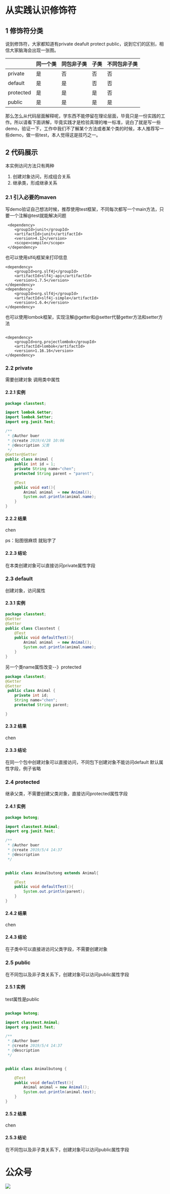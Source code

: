 # 从实践认识修饰符

## 1 修饰符分类
 
说到修饰符，大家都知道有private deafult protect public，说到它们的区别，相信大家脑海会出现一张图。


&nbsp;|同一个类|同包非子类|子类|不同包非子类
-|-|-|-|-
private|是|否|否|否
default|是|是|否|否    
protected|是|是|是|否
public|是|是|是|是

那么怎么从代码层面解释呢，学东西不能停留在理论层面，毕竟只是一份实践的工作。所以请看下面讲解，毕竟实践才是检验真理的唯一标准，说白了就是写一些demo，验证一下，工作中我们不了解某个方法或者某个类的时候，本人推荐写一些demo，做一些test，本人觉得这是技巧之一。
## 2 代码展示

本实例访问方法只有两种
1. 创建对象访问，形成组合关系
2. 继承类，形成继承关系

### 2.1 引入必要的maven
写demo验证自己想法时候，推荐使用test框架，不同每次都写一个main方法，只要一个注解@test就能解决问题
```pom
 <dependency>
    <groupId>junit</groupId>
    <artifactId>junit</artifactId>
    <version>4.12</version>
    <scope>compile</scope>
 </dependency>
```
也可以使用slf4j框架来打印信息
```pom
<dependency>
    <groupId>org.slf4j</groupId>
    <artifactId>slf4j-api</artifactId>
    <version>1.7.5</version>
</dependency>
<dependency>
    <groupId>org.slf4j</groupId>
    <artifactId>slf4j-simple</artifactId>
    <version>1.6.4</version>
</dependency>
```

也可以使用lombok框架，实现注解@getter和@setter代替getter方法和setter方法
```pom

<dependency>
    <groupId>org.projectlombok</groupId>
    <artifactId>lombok</artifactId>
    <version>1.16.16</version>
</dependency>
```
 
### 2.2 private
需要创建对象 调用类中属性
#### 2.2.1 实例

```java
package classtest;

import lombok.Getter;
import lombok.Setter;
import org.junit.Test;

/**
 * @Author buer
 * @create 2019/4/28 10:06
 * @description 父类
 */
@Getter@Setter
public class Animal {
    public int id = 1;
    private String name="chen";
    protected String parent = "parent";

    @Test
    public void eat(){
        Animal animal  = new Animal();
        System.out.println(animal.name);
    }
}

```
#### 2.2.2 结果
chen

ps：贴图很麻烦 就贴字了 
#### 2.2.3 结论
在本类创建对象可以直接访问private属性字段

### 2.3 default
创建对象，访问属性
#### 2.3.1 实例

```java
package classtest;
@Getter
@Setter
public class Classtest {
    @Test
    public void defaultTest(){
        Animal animal  = new Animal();
        System.out.println(animal.name);
    }
}
```

另一个类name属性改变--》protected

```java
package classtest;
@Getter
@Setter
 public class Animal {
    private int id;
    String name="chen";
    protected String parent;

}

```

#### 2.3.2 结果
chen
#### 2.3.3 结论

在同一个包中创建对象可以直接访问，不同包下创建对象不能访问default 默认属性字段，例子省略

### 2.4 protected
继承父类，不需要创建父类对象，直接访问protected属性字段

#### 2.4.1 实例

```java
package butong;

import classtest.Animal;
import org.junit.Test;

/**
 * @Author buer
 * @create 2019/5/4 14:37
 * @description
 */


public class Animalbutong extends Animal{

    @Test
    public void defaultTest(){
        System.out.println(parent);
    }
}

```
#### 2.4.2 结果

chen

#### 2.4.3 结论

在子类中可以直接进访问父类字段，不需要创建对象

### 2.5 public

在不同包以及非子类关系下，创建对象可以访问public属性字段

#### 2.5.1 实例

test属性是public
```java

package butong;

import classtest.Animal;
import org.junit.Test;

/**
 * @Author buer
 * @create 2019/5/4 14:37
 * @description
 */


public class Animalbutong {

    @Test
    public void defaultTest(){
        Animal animal = new Animal();
        System.out.println(animal.test);
    }
}

```

#### 2.5.2 结果

chen

#### 2.5.3 结论

在不同包以及非子类关系下，创建对象可以访问public属性字段


# 公众号

![](https://user-gold-cdn.xitu.io/2019/5/4/16a81b200918aec0?w=258&h=258&f=jpeg&s=27833)